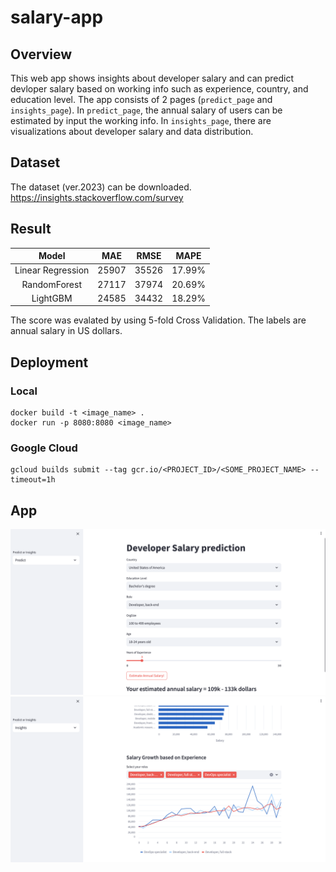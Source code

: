 # salary-app
## Overview
This web app shows insights about developer salary and can predict devloper salary based on working info such as experience, country, and education level. The app consists of 2 pages (<code>predict_page</code> and <code>insights_page</code>). In <code>predict_page</code>, the annual salary of users can be estimated by input the working info. In <code>insights_page</code>, there are visualizations about developer salary and data distribution.  
## Dataset
The dataset (ver.2023) can be downloaded.  
https://insights.stackoverflow.com/survey
## Result
|Model|MAE|RMSE|MAPE|
|:---:|:---:|:---:|:---:|
|Linear Regression  |25907|35526|17.99%|
|RandomForest       |27117|37974|20.69%|
|LightGBM           |24585|34432|18.29%|

The score was evalated by using 5-fold Cross Validation.
The labels are annual salary in US dollars.
## Deployment
### Local
```
docker build -t <image_name> .
docker run -p 8080:8080 <image_name>
```
### Google Cloud
```
gcloud builds submit --tag gcr.io/<PROJECT_ID>/<SOME_PROJECT_NAME> --timeout=1h
```
## App
<img src="images/predict_page.png" alt="drawing" width="1000"/>
<img src="images/insights_page.png" alt="drawing" width="1000"/>


